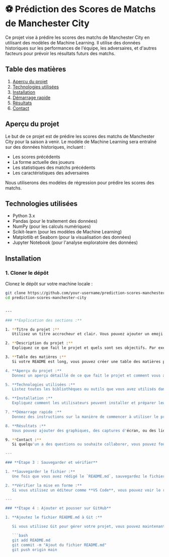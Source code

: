 # ⚽ Prédiction des Scores de Matchs de Manchester City

Ce projet vise à prédire les scores des matchs de Manchester City en utilisant des modèles de Machine Learning. Il utilise des données historiques sur les performances de l'équipe, les adversaires, et d'autres facteurs pour prévoir les résultats futurs des matchs.

## Table des matières

1. [Aperçu du projet](#aperçu-du-projet)
2. [Technologies utilisées](#technologies-utilisées)
3. [Installation](#installation)
4. [Démarrage rapide](#démarrage-rapide)
5. [Résultats](#résultats)
6. [Contact](#contact)

## Aperçu du projet

Le but de ce projet est de prédire les scores des matchs de Manchester City pour la saison à venir. Le modèle de Machine Learning sera entraîné sur des données historiques, incluant :
- Les scores précédents
- La forme actuelle des joueurs
- Les statistiques des matchs précédents
- Les caractéristiques des adversaires

Nous utiliserons des modèles de régression pour prédire les scores des matchs.

## Technologies utilisées

- Python 3.x
- Pandas (pour le traitement des données)
- NumPy (pour les calculs numériques)
- Scikit-learn (pour les modèles de Machine Learning)
- Matplotlib et Seaborn (pour la visualisation des données)
- Jupyter Notebook (pour l'analyse exploratoire des données)

## Installation

### 1. Cloner le dépôt

Clonez le dépôt sur votre machine locale :

```bash
git clone https://github.com/your-username/prediction-scores-manchester-city.git
cd prediction-scores-manchester-city


---

### **Explication des sections :**

1. **Titre du projet :**  
   Utilisez un titre accrocheur et clair. Vous pouvez ajouter un emoji pour le rendre visuellement attrayant. Par exemple, vous avez `# ⚽ Prédiction des Scores de Matchs de Manchester City`.

2. **Description du projet :**  
   Expliquez ce que fait le projet et quels sont ses objectifs. Par exemple, "Ce projet vise à prédire les scores des matchs de Manchester City en utilisant des modèles de Machine Learning..."

3. **Table des matières :**  
   Si votre README est long, vous pouvez créer une table des matières pour permettre une navigation facile. Chaque section sera liée par un `#` qui dirige l'utilisateur vers le contenu.

4. **Aperçu du projet :**  
   Donnez un aperçu détaillé de ce que fait le projet et comment vous allez le mettre en œuvre.

5. **Technologies utilisées :**  
   Listez toutes les bibliothèques ou outils que vous avez utilisés dans le projet (comme `Python`, `Pandas`, `Scikit-learn`, etc.).

6. **Installation :**  
   Expliquez comment les utilisateurs peuvent installer et préparer leur environnement pour faire fonctionner le projet.

7. **Démarrage rapide :**  
   Donnez des instructions sur la manière de commencer à utiliser le projet, comme l'ouverture du notebook Jupyter, l'exécution des scripts, etc.

8. **Résultats :**  
   Vous pouvez ajouter des graphiques, des captures d'écran, ou des liens vers des résultats spécifiques si nécessaire.

9. **Contact :**  
   Si quelqu'un a des questions ou souhaite collaborer, vous pouvez fournir vos informations de contact.

---

### **Étape 3 : Sauvegarder et vérifier**

1. **Sauvegarder le fichier :**  
   Une fois que vous avez rédigé le `README.md`, sauvegardez le fichier.

2. **Vérifier la mise en forme :**  
   Si vous utilisez un éditeur comme **VS Code**, vous pouvez voir le rendu en cliquant sur **Ctrl+Shift+V** (Windows/Linux) ou **Cmd+Shift+V** (Mac) pour prévisualiser la mise en forme du Markdown.

---

### **Étape 4 : Ajouter et pousser sur GitHub**

1. **Ajoutez le fichier README.md à Git :**

   Si vous utilisez Git pour gérer votre projet, vous pouvez maintenant ajouter et pousser le fichier sur votre dépôt GitHub :

   ```bash
   git add README.md
   git commit -m "Ajout du fichier README.md"
   git push origin main

